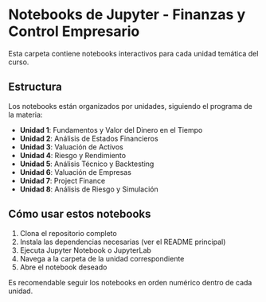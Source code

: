 # Notebooks de Jupyter - Finanzas y Control Empresario

Esta carpeta contiene notebooks interactivos para cada unidad temática del curso.

## Estructura

Los notebooks están organizados por unidades, siguiendo el programa de la materia:

- **Unidad 1**: Fundamentos y Valor del Dinero en el Tiempo
- **Unidad 2**: Análisis de Estados Financieros
- **Unidad 3**: Valuación de Activos
- **Unidad 4**: Riesgo y Rendimiento
- **Unidad 5**: Análisis Técnico y Backtesting
- **Unidad 6**: Valuación de Empresas
- **Unidad 7**: Project Finance
- **Unidad 8**: Análisis de Riesgo y Simulación

## Cómo usar estos notebooks

1. Clona el repositorio completo
2. Instala las dependencias necesarias (ver el README principal)
3. Ejecuta Jupyter Notebook o JupyterLab
4. Navega a la carpeta de la unidad correspondiente
5. Abre el notebook deseado

Es recomendable seguir los notebooks en orden numérico dentro de cada unidad.